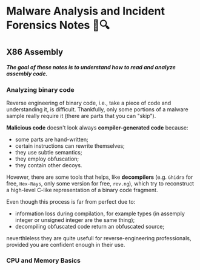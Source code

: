 # Malware Analysis and Incident Forensics Notes 🦠🔍
## X86 Assembly 
##### The goal of these notes is to understand how to read and analyze assembly code.

### Analyzing binary code
Reverse engineering of binary code, i.e., take a piece of code and understanding it, is difficult. Thankfully, only some portions of a malware sample really require it (there are parts that you can "skip"). 

**Malicious code** doesn't look always **compiler-generated code** because:
- some parts are hand-written;
- certain instructions can rewrite themselves;
- they use subtle semantics;
- they employ obfuscation;
- they contain other decoys. 

Hovewer, there are some tools that helps, like **decompilers** (e.g. `Ghidra` for free, `Hex-Rays`, only some version for free, `rev.ng`), which try to reconstruct a high-level C-like representation of a binary code fragment. 

Even though this process is far from perfect due to: 
- information loss during compilation, for example types (in assemply integer or unsigned integer are the same thing);
- decompiling obfuscated code return an obfuscated source;

neverthleless they are quite usefull for reverse-engineering professionals, provided you are confident enough in their use. 

### CPU and Memory Basics



